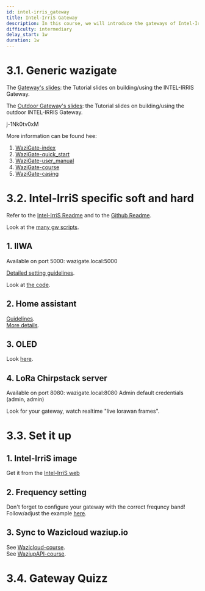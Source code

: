 ```yaml
---
id: intel-irris_gateway
title: Intel-IrriS Gateway
description: In this course, we will introduce the gateways of Intel-IrriS and how to set them up and use them.
difficulty: intermediary
delay_start: 1w
duration: 1w
---
```


3.1. Generic wazigate
==


The [Gateway's slides](https://github.com/CongducPham/PRIMA-Intel-IrriS/blob/main/Tutorials/Intel-Irris-edge-gateway.pdf): the Tutorial slides on building/using the INTEL-IRRIS Gateway.

The [Outdoor Gateway's slides](https://github.com/CongducPham/PRIMA-Intel-IrriS/blob/main/Tutorials/Intel-Irris-gateway-outdoor.pdf): the Tutorial slides on building/using the outdoor INTEL-IRRIS Gateway.


<!-- [![Video Build Device](img/gateway_intelirris_video.png)](https://www.youtube.com/watch?v=j-1Nk0tv0xM "Video Build Gateway Howto") -->
<youtube>j-1Nk0tv0xM</youtube>

More information can be found hee:

1. [WaziGate-index](https://github.com/Waziup/learning-center-content/blob/main/content/en/resources/Gateways/WaziGate/index.md)
2. [WaziGate-quick_start](https://github.com/Waziup/learning-center-content/blob/main/content/en/resources/WaziGate/quick_start.md)
3. [WaziGate-user_manual](https://github.com/Waziup/learning-center-content/blob/main/content/en/resources/WaziGate/user_manual.md)
4. [WaziGate-course](https://github.com/Waziup/learning-center-content/blob/main/content/en/courses/9.Waziup/2.wazigate)
5. [WaziGate-casing](https://github.com/Waziup/learning-center-content/blob/main/content/en/courses/draft.10.Casing/)


3.2. Intel-IrriS specific soft and hard
==

Refer to the [Intel-IrriS Readme](https://github.com/CongducPham/PRIMA-Intel-IrriS/blob/main/README.md) and to the [Github Readme](https://github.com/CongducPham/PRIMA-Intel-IrriS/blob/main/Gateway/README.md).

Look at the [many gw scripts](https://github.com/CongducPham/PRIMA-Intel-IrriS/tree/main/Gateway/scripts).
		
## 1. IIWA
Available on port 5000: wazigate.local:5000

[Detailed setting guidelines](https://github.com/CongducPham/PRIMA-Intel-IrriS/blob/main/Tutorials/Intel-Irris-IIWA.pdf).

[comment]: # "drive comm challenge iiwa short tech description (6p)"
[comment]: # "drive starter-kit soil humidity indication"

[comment]: # "soft waziapp "
[comment]: # "drive deliv D2.1a waziapp.docx"
[comment]: # "drive deliv D2.1a"
[comment]: # "drive deliv D2.1b"

Look at [the code](https://github.com/Waziup/smart-irrigation-waziapp/tree/intelirris).
		

## 2. Home assistant
[Guidelines](https://intel-irris.eu/home-assistant-integration-in-intel-irris-wazigate).\
[More details](https://github.com/CongducPham/PRIMA-Intel-IrriS/blob/main/Gateway/homeassistant/README.md).


## 3. OLED

Look [here](https://github.com/CongducPham/PRIMA-Intel-IrriS/blob/main/Gateway/oled/README.md).


## 4. LoRa Chirpstack server
Available on port 8080: wazigate.local:8080
Admin default credentials (admin, admin)

Look for your gateway, watch realtime "live lorawan frames".


3.3. Set it up
==

## 1. Intel-IrriS image
Get it from the [Intel-IrriS web](intel-irris.eu/results)

## 2. Frequency setting
Don't forget to configure your gateway with the correct frequncy band! 
Follow/adjust the example [here](https://github.com/CongducPham/PRIMA-Intel-IrriS/tree/main/Gateway/boot#example-1-set-intel-irris-wazigate-in-433mhz-version).


## 3. Sync to Wazicloud waziup.io

See [Wazicloud-course](https://github.com/Waziup/learning-center-content/blob/main/content/en/courses//9.Waziup/3.WaziCloud/_index.md).\
See [WaziupAPI-course](https://github.com/Waziup/learning-center-content/blob/main/content/en/courses//9.Waziup/4.WaziupAPI/_index.md).



3.4. Gateway Quizz
==


